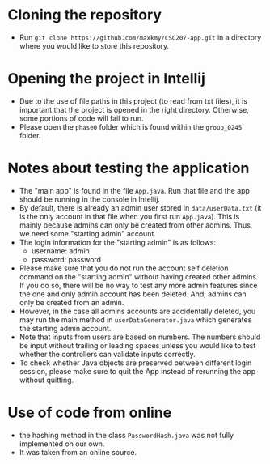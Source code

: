 # Cloning the repository
- Run `git clone https://github.com/maxkmy/CSC207-app.git` in a directory where you would like to store this repository.

# Opening the project in Intellij
- Due to the use of file paths in this project (to read from txt files), it is important that the project is opened in the right directory. Otherwise, some portions of code will fail to run.
- Please open the `phase0` folder which is found within the `group_0245` folder.

# Notes about testing the application
- The "main app" is found in the file `App.java`. Run that file and the app should be running in the console in Intellij.
- By default, there is already an admin user stored in `data/userData.txt` (it is the only account in that file when you first run `App.java`). This is mainly because admins can only be created from other admins. Thus, we need some "starting admin" account.
- The login information for the "starting admin" is as follows:
    - username: admin
    - password: password
- Please make sure that you do not run the account self deletion command on the "starting admin" without having created other admins. If you do so, there will be no way to test any more admin features since the one and only admin account has been deleted. And, admins can only be created from an admin. 
- However, in the case all admins accounts are accidentally deleted, you may run the main method in `userDataGenerator.java` which generates the starting admin account.
- Note that inputs from users are based on numbers. The numbers should be input without trailing or leading spaces unless you would like to test whether the controllers can validate inputs correctly. 
- To check whether Java objects are preserved between different login session, please make sure to quit the App instead of rerunning the app without quitting.

# Use of code from online 
- the hashing method in the class `PasswordHash.java` was not fully implemented on our own.
- It was taken from an online source.
